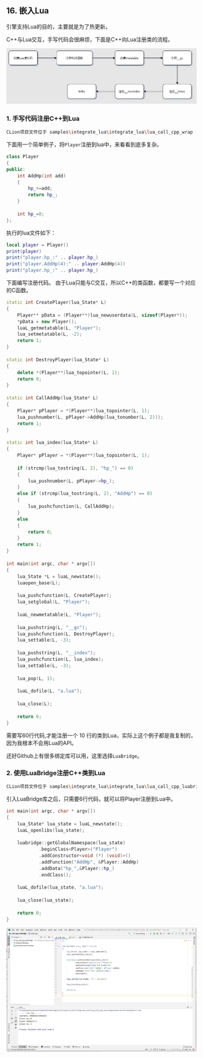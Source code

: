 ## 16. 嵌入Lua

引擎支持Lua的目的，主要就是为了热更新。

C++与Lua交互，手写代码会很麻烦，下面是C++向Lua注册类的流程。

![](../../imgs/integrate_lua/integrate_lua/lua_call_class.jpg)

### 1. 手写代码注册C++到Lua

```bash
CLion项目文件位于 samples\integrate_lua\integrate_lua\lua_call_cpp_wrap
```

下面用一个简单例子，将`Player`注册到lua中，来看看到底多复杂。

```c++
class Player
{
public:
    int AddHp(int add)
    {
        hp_+=add;
        return hp_;
    }

    int hp_=0;
};
```

执行的lua文件如下：

```lua
local player = Player()
print(player)
print("player.hp_:" .. player.hp_)
print("player.AddHp(4):" .. player:AddHp(4))
print("player.hp_:" .. player.hp_)
```

下面编写注册代码。
由于Lua只能与C交互，所以C++的类函数，都要写一个对应的C函数。

```c++
static int CreatePlayer(lua_State* L)
{
    Player** pData = (Player**)lua_newuserdata(L, sizeof(Player*));
    *pData = new Player();
    luaL_getmetatable(L, "Player");
    lua_setmetatable(L, -2);
    return 1;
}

static int DestroyPlayer(lua_State* L)
{
    delete *(Player**)lua_topointer(L, 1);
    return 0;
}

static int CallAddHp(lua_State* L)
{
    Player* pPlayer = *(Player**)lua_topointer(L, 1);
    lua_pushnumber(L, pPlayer->AddHp(lua_tonumber(L, 2)));
    return 1;
}

static int lua_index(lua_State* L)
{
    Player* pPlayer = *(Player**)lua_topointer(L, 1);

    if (strcmp(lua_tostring(L, 2), "hp_") == 0)
    {
        lua_pushnumber(L, pPlayer->hp_);
    }
    else if (strcmp(lua_tostring(L, 2), "AddHp") == 0)
    {
        lua_pushcfunction(L, CallAddHp);
    }
    else
    {
        return 0;
    }
    return 1;
}

int main(int argc, char * argv[])
{
    lua_State *L = luaL_newstate();
    luaopen_base(L);

    lua_pushcfunction(L, CreatePlayer);
    lua_setglobal(L, "Player");

    luaL_newmetatable(L, "Player");

    lua_pushstring(L, "__gc");
    lua_pushcfunction(L, DestroyPlayer);
    lua_settable(L, -3);

    lua_pushstring(L, "__index");
    lua_pushcfunction(L, lua_index);
    lua_settable(L, -3);

    lua_pop(L, 1);

    luaL_dofile(L, "a.lua");

    lua_close(L);

    return 0;
}
```



需要写60行代码,才能注册一个 10 行的类到Lua，实际上这个例子都是我复制的，因为我根本不会用Lua的API。

还好Github上有很多绑定库可以用，这里选择`LuaBridge`。

### 2. 使用LuaBridge注册C++类到Lua

```bash
CLion项目文件位于 samples\integrate_lua\integrate_lua\lua_call_cpp_luabridge
```

引入LuaBridge库之后，只需要6行代码，就可以将Player注册到Lua中。

```c++
int main(int argc, char * argv[])
{
    lua_State* lua_state = luaL_newstate();
    luaL_openlibs(lua_state);

    luabridge::getGlobalNamespace(lua_state)
            .beginClass<Player>("Player")
            .addConstructor<void (*) (void)>()
            .addFunction("AddHp", &Player::AddHp)
            .addData("hp_",&Player::hp_)
            .endClass();

    luaL_dofile(lua_state, "a.lua");

    lua_close(lua_state);

    return 0;
}
```

![](../../imgs/integrate_lua/integrate_lua/use_luabridge.jpg)